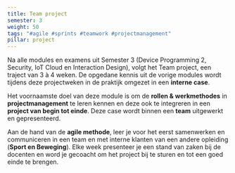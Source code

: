 ```yaml
---
title: Team project
semester: 3
weight: 50
tags: "#agile #sprints #teamwork #projectmanagement"
pillar: project
---
```


Na alle modules en examens uit Semester 3 (Device Programming 2, Security, IoT Cloud en Interaction Design), volgt het Team project, een traject van 3 à 4 weken. De opgedane kennis uit de vorige modules wordt tijdens deze projectweken in de praktijk omgezet in een **interne case**.

Het voornaamste doel van deze module is om de **rollen & werkmethodes** in **projectmanagement** te leren kennen en deze ook te integreren in een **project van begin tot einde**. Deze case wordt binnen een **team** uitgewerkt en gepresenteerd. 

Aan de hand van de **agile methode**, leer je voor het eerst samenwerken en communiceren in een team en met interne klanten van een andere opleiding (**Sport en Beweging**). Elke week presenteer je een stand van zaken bij de docenten en word je gecoacht om het project bij te sturen en tot een goed einde te brengen.